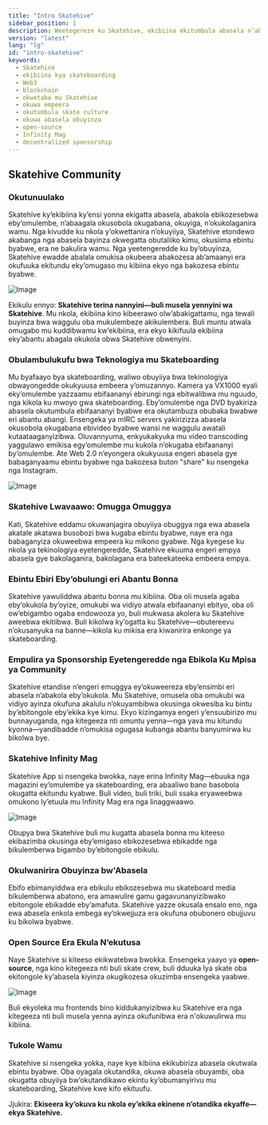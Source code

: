 ```yaml
---
title: "Intro Skatehive"
sidebar_position: 1
description: Weetegereze ku Skatehive, ekibiina ekitumbula abasela n’abakubi ba vidiyo nga bakozesa tekinologiya etali ya bukiiko, nga bawereza ebintu byabwe n’okufuna empeera mu skateboarding.
version: "latest"
lang: "lg"
id: "intro-skatehive"
keywords:
  - Skatehive
  - ekibiina kya skateboarding
  - Web3
  - blockchain
  - okwetaba mu Skatehive
  - okuwa empeera
  - okutumbula skate culture
  - okuwa abasela obuyinza
  - open-source
  - Infinity Mag
  - decentralized sponsorship
---
```



## Skatehive Community  
### Okutunuulako  
Skatehive ky’ekibiina ky’ensi yonna ekigatta abasela, abakola ebikozesebwa eby’omulembe, n’abaagala okusobola okugabana, okuyiga, n’okukolaganira wamu. Nga kivudde ku nkola y’okwettanira n’okuyiiya, Skatehive etondewo akabanga nga abasela bayinza okwegatta obutaliiko kimu, okusiima ebintu byabwe, era ne bakulira wamu. Nga yeetengeredde ku by’obuyinza, Skatehive ewadde abalala omukisa okubeera abakozesa ab’amaanyi era okufuuka ekitundu eky’omugaso mu kibiina ekyo nga bakozesa ebintu byabwe.  

![Image](https://ipfs.skatehive.app/ipfs/QmbzyAq6rBnuNohzddiDQN4w5sENS8sGMUnki2gjbKFN7e)  

Ekikulu ennyo: **Skatehive terina nannyini—buli musela yennyini wa Skatehive**. Mu nkola, ekibiina kino kibeerawo olw’abakigattamu, nga tewali buyinza bwa waggulu oba mukulembeze akikulembera. Buli muntu atwala omugabo mu kuddibwamu kw’ekibiina, era ekyo kikifuula ekibiina eky’abantu abagala okukola obwa Skatehive obwenyini.  

### Obulambulukufu bwa Teknologiya mu Skateboarding  
Mu byafaayo bya skateboarding, waliwo obuyiiya bwa tekinologiya obwayongedde okukyuusa embeera y’omuzannyo. Kamera ya VX1000 eyali eky’omulembe yazzaamu ebifaananyi ebirungi nga ebitwalibwa mu nguudo, nga kikola ku mwoyo gwa skateboarding. Eby’omulembe nga DVD byakiriza abasela okutumbula ebifaananyi byabwe era okutambuza obubaka bwabwe eri abantu abangi. Ensengeka ya mIRC servers yakirizizza abasela okusobola okugabana ebivideo byabwe wansi ne waggulu awatali kutaataaganyizibwa. Oluvannyuma, enkyukakyuka mu video transcoding yaggulawo emikisa egy’omulembe mu kukola n’okugaba ebifaananyi by’omulembe. Ate Web 2.0 n’eyongera okukyuusa engeri abasela gye babaganyaamu ebintu byabwe nga bakozesa buton "share" ku nsengeka nga Instagram.  

![Image](https://ipfs.skatehive.app/ipfs/QmSt5VnN6P4k3ja1D723F46GtpEzZnxcaZwMHqpv7saPri)  

### Skatehive Lwavaawo: Omugga Omuggya  
Kati, Skatehive eddamu okuwanjagira obuyiiya obuggya nga ewa abasela akatale akatawa busobozi bwa kugaba ebintu byabwe, naye era nga babaganyiza okuweebwa empeera ku mikono gyabwe. Nga kyegese ku nkola ya tekinologiya eyetengeredde, Skatehive ekuuma engeri empya abasela gye bakolaganira, bakolagana era bateekateeka embeera empya.  

### Ebintu Ebiri Eby’obulungi eri Abantu Bonna  
Skatehive yawuliddwa abantu bonna mu kibiina. Oba oli musela agaba eby’okukola by’oyize, omukubi wa vidiyo atwala ebifaananyi ebityo, oba oli ow’ebigambo ogaba endowooza yo, buli mukwasa akolera ku Skatehive aweebwa ekitiibwa. Buli kikolwa ky’ogatta ku Skatehive—obutereevu n’okusanyuka na banne—kikola ku mikisa era kiwanirira enkonge ya skateboarding.  

### Empulira ya Sponsorship Eyetengeredde nga Ebikola Ku Mpisa ya Community  
Skatehive etandise n’engeri emuggya ey’okuweereza eby’ensimbi eri abasela n’abakola eby’okukola. Mu Skatehive, omusela oba omukubi wa vidiyo ayinza okufuna akalulu n’okuyambibwa okusinga okwesiba ku bintu by’ebitongole eby’ekika kye kimu. Ekyo kizingamya engeri y’ensuubirizo mu bunnayuganda, nga kitegeeza nti omuntu yenna—nga yava mu kitundu kyonna—yandibadde n’omukisa ogugasa kubanga abantu banyumirwa ku bikolwa bye.  

### Skatehive Infinity Mag  
Skatehive App si nsengeka bwokka, naye erina Infinity Mag—ebuuka nga magazini ey’omulembe ya skateboarding, era abaaliwo bano basobola okugatta ekitundu kyabwe. Buli video, buli triki, buli ssaka eryaweebwa omukono ly’etuula mu Infinity Mag era nga linaggwaawo.  

![Image](https://ipfs.skatehive.app/ipfs/QmPvSv7iRDrHJTxBpqeoyi5utA8QmgEUCuAiQ2JsYCGz4m)  

Obupya bwa Skatehive buli mu kugatta abasela bonna mu kiteeso ekibazimba okusinga eby’emigaso ebikozesebwa ebikadde nga bikulemberwa bigambo by’ebitongole ebikulu.  

### Okulwanirira Obuyinza bw'Abasela  
Ebifo ebimanyiddwa era ebikulu ebikozesebwa mu skateboard media bikulemberwa abatono, era amawulire gamu gagavunanyizibwako ebitongole ebikadde eby’amafuta. Skatehive yazze okusala ensalo eno, nga ewa abasela enkola embega ey’okwejjuza era okufuna obubonero obujjuvu ku bikolwa byabwe.  

### Open Source Era Ekula N’ekutusa  
Naye Skatehive si kiteeso ekikwatebwa bwokka. Ensengeka yaayo ya **open-source**, nga kino kitegeeza nti buli skate crew, buli dduuka lya skate oba ekitongole ky’abasela kiyinza okugikozesa okuzimba ensengeka yaabwe.  

![Image](https://ipfs.skatehive.app/ipfs/QmePbuFW6b86qDRbKXqpTr5rU8HKF6VRpboxiy9JH3Eujb)  

Buli ekyoleka mu frontends bino kiddukanyizibwa ku Skatehive era nga kitegeeza nti buli musela yenna ayinza okufunibwa era n'okuwulirwa mu kibiina.  

### Tukole Wamu  
Skatehive si nsengeka yokka, naye kye kibiina ekikubiriza abasela okutwala ebintu byabwe. Oba oyagala okutandika, okuwa abasela obuyambi, oba okugatta obuyiiya bw’okutandikawo ekintu ky’obumanyirivu mu skateboarding, Skatehive kwe kifo ekituufu.  

Jjukira: **Ekiseera ky’okuva ku nkola ey’ekika ekinene n’otandika ekyaffe—ekya Skatehive.**

